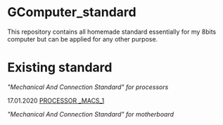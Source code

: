 # GComputer_standard
This repository contains all homemade standard essentially for my 8bits computer but can be applied for any other purpose.

# Existing standard
*"Mechanical And Connection Standard" for processors*

17.01.2020
[PROCESSOR _MACS_1]()

*"Mechanical And Connection Standard" for motherboard*
